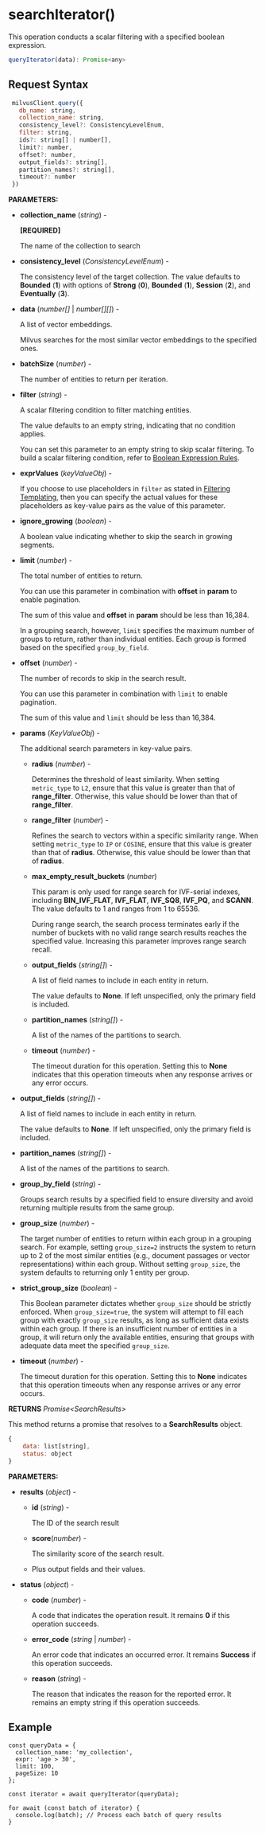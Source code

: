 # searchIterator()

This operation conducts a scalar filtering with a specified boolean expression.

```javascript
queryIterator(data): Promise<any>
```

## Request Syntax

```javascript
 milvusClient.query({
   db_name: string,
   collection_name: string,
   consistency_level?: ConsistencyLevelEnum,
   filter: string,
   ids?: string[] | number[],
   limit?: number,
   offset?: number,
   output_fields?: string[],
   partition_names?: string[],
   timeout?: number
 })
```

**PARAMETERS:**

- **collection_name** (*string*) -

    **[REQUIRED]**

    The name of the collection to search

- **consistency_level** (*ConsistencyLevelEnum*) -

    The consistency level of the target collection. The value defaults to **Bounded** (**1**) with options of **Strong** (**0**), **Bounded** (**1**), **Session** (**2**), and **Eventually** (**3**).

- **data** (*number[]* | *number[][]*) -

    A list of vector embeddings.

    Milvus searches for the most similar vector embeddings to the specified ones.

- **batchSize** (*number*) -

    The number of entities to return per iteration.

- **filter** (*string*) -

    A scalar filtering condition to filter matching entities. 

    The value defaults to an empty string, indicating that no condition applies.

    You can set this parameter to an empty string to skip scalar filtering. To build a scalar filtering condition, refer to [Boolean Expression Rules](https://milvus.io/docs/boolean.md). 

- **exprValues** (*keyValueObj*) -

    If you choose to use placeholders in `filter` as stated in [Filtering Templating](https://milvus.io/docs/filtering-templating.md), then you can specify the actual values for these placeholders as key-value pairs as the value of this parameter.

- **ignore_growing** (*boolean*) -

    A boolean value indicating whether to skip the search in growing segments.

- **limit** (*number*) - 

    The total number of entities to return.

    You can use this parameter in combination with **offset** in **param** to enable pagination.

    The sum of this value and **offset** in **param** should be less than 16,384. 

    In a grouping search, however, `limit` specifies the maximum number of groups to return, rather than individual entities. Each group is formed based on the specified `group_by_field`.

- **offset** (*number*) - 

    The number of records to skip in the search result. 

    You can use this parameter in combination with `limit` to enable pagination.

    The sum of this value and `limit` should be less than 16,384. 

- **params** (*KeyValueObj*) -

    The additional search parameters in key-value pairs.

    - **radius** (*number*) -

        Determines the threshold of least similarity. When setting `metric_type` to `L2`, ensure that this value is greater than that of **range_filter**. Otherwise, this value should be lower than that of **range_filter**. 

    - **range_filter**  (*number*) -  

        Refines the search to vectors within a specific similarity range. When setting `metric_type` to `IP` or `COSINE`, ensure that this value is greater than that of **radius**. Otherwise, this value should be lower than that of **radius**.

    - **max_empty_result_buckets** (*number*)

        This param is only used for range search for IVF-serial indexes, including **BIN_IVF_FLAT**, **IVF_FLAT**, **IVF_SQ8**, **IVF_PQ**, and **SCANN**. The value defaults to 1 and ranges from 1 to 65536.

        During range search, the search process terminates early if the number of buckets with no valid range search results reaches the specified value. Increasing this parameter improves range search recall.

    - **output_fields** (*string[]*) -

        A list of field names to include in each entity in return.

        The value defaults to **None**. If left unspecified, only the primary field is included.

    - **partition_names** (*string[]*) -

        A list of the names of the partitions to search.

    - **timeout** (*number*) -

        The timeout duration for this operation. Setting this to **None** indicates that this operation timeouts when any response arrives or any error occurs.

- **output_fields** (*string[]*) -

    A list of field names to include in each entity in return.

    The value defaults to **None**. If left unspecified, only the primary field is included.

- **partition_names** (*string[]*) -

    A list of the names of the partitions to search.

- **group_by_field** (*string*) -

    Groups search results by a specified field to ensure diversity and avoid returning multiple results from the same group.

- **group_size** (*number*) -

    The target number of entities to return within each group in a grouping search. For example, setting `group_size=2` instructs the system to return up to 2 of the most similar entities (e.g., document passages or vector representations) within each group. Without setting `group_size`, the system defaults to returning only 1 entity per group.

- **strict_group_size** (*boolean*) -

    This Boolean parameter dictates whether `group_size` should be strictly enforced. When `group_size=true`, the system will attempt to fill each group with exactly `group_size` results, as long as sufficient data exists within each group. If there is an insufficient number of entities in a group, it will return only the available entities, ensuring that groups with adequate data meet the specified `group_size`.

- **timeout** (*number*) -

    The timeout duration for this operation. Setting this to **None** indicates that this operation timeouts when any response arrives or any error occurs.

**RETURNS** *Promise\<SearchResults>*

This method returns a promise that resolves to a **SearchResults** object.

```javascript
{
    data: list[string],
    status: object
}
```

**PARAMETERS:**

- **results** (*object*) -

    - **id** (*string*) -

        The ID of the search result

    - **score**(*number*) -

        The similarity score of the search result.

    - Plus output fields and their values.

- **status** (*object*) -

    - **code** (*number*) -

        A code that indicates the operation result. It remains **0** if this operation succeeds.

    - **error_code** (*string* | *number*) -

        An error code that indicates an occurred error. It remains **Success** if this operation succeeds. 

    - **reason** (*string*) - 

        The reason that indicates the reason for the reported error. It remains an empty string if this operation succeeds.

## Example

```plaintext
const queryData = {
  collection_name: 'my_collection',
  expr: 'age > 30',
  limit: 100,
  pageSize: 10
};

const iterator = await queryIterator(queryData);

for await (const batch of iterator) {
  console.log(batch); // Process each batch of query results
}
```

